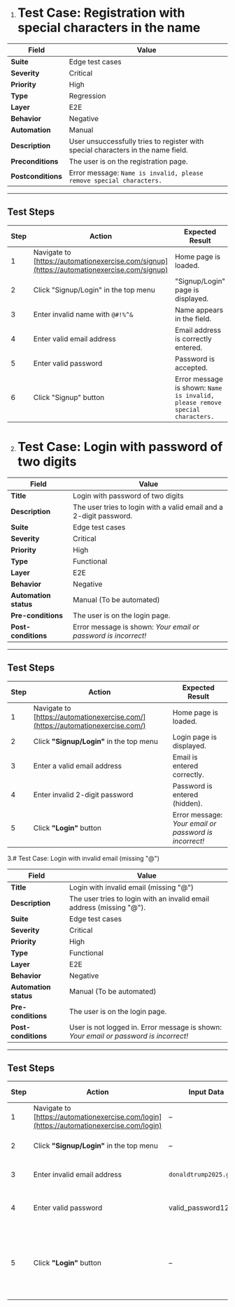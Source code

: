 1. # Test Case: Registration with special characters in the name

| Field            | Value                                                                 |
|------------------|-----------------------------------------------------------------------|
| **Suite**        | Edge test cases                                                       |
| **Severity**     | Critical                                                              |
| **Priority**     | High                                                                  |
| **Type**         | Regression                                                            |
| **Layer**        | E2E                                                                   |
| **Behavior**     | Negative                                                              |
| **Automation**   | Manual                                                                |
| **Description**  | User unsuccessfully tries to register with special characters in the name field. |
| **Preconditions**| The user is on the registration page.                                 |
| **Postconditions** | Error message: `Name is invalid, please remove special characters.` |

---

## Test Steps

| Step | Action | Expected Result |
|------|--------|-----------------|
| 1 | Navigate to [https://automationexercise.com/signup](https://automationexercise.com/signup) | Home page is loaded. |
| 2 | Click "Signup/Login" in the top menu | "Signup/Login" page is displayed. |
| 3 | Enter invalid name with `@#!%^&` | Name appears in the field. |
| 4 | Enter valid email address | Email address is correctly entered. |
| 5 | Enter valid password | Password is accepted. |
| 6 | Click "Signup" button | Error message is shown: `Name is invalid, please remove special characters.` |






2. # Test Case: Login with password of two digits

| **Field**          | **Value**                                                                 |
|---------------------|---------------------------------------------------------------------------|
| **Title**           | Login with password of two digits                                         |
| **Description**     | The user tries to login with a valid email and a 2-digit password.        |
| **Suite**           | Edge test cases                                                           |
| **Severity**        | Critical                                                                  |
| **Priority**        | High                                                                      |
| **Type**            | Functional                                                               |
| **Layer**           | E2E                                                                       |
| **Behavior**        | Negative                                                                  |
| **Automation status** | Manual (To be automated)                                                 |
| **Pre-conditions**  | The user is on the login page.                                            |
| **Post-conditions** | Error message is shown: *Your email or password is incorrect!*            |

---

## Test Steps

| **Step** | **Action**                                      | **Expected Result**                                |
|----------|-------------------------------------------------|---------------------------------------------------|
| 1        | Navigate to [https://automationexercise.com/](https://automationexercise.com/) | Home page is loaded.                              |
| 2        | Click **"Signup/Login"** in the top menu        | Login page is displayed.                          |
| 3        | Enter a valid email address                     | Email is entered correctly.                       |
| 4        | Enter invalid 2-digit password                  | Password is entered (hidden).                     |
| 5        | Click **"Login"** button                        | Error message: *Your email or password is incorrect!* |






3.# Test Case: Login with invalid email (missing "@")

| **Field**          | **Value**                                                                 |
|---------------------|---------------------------------------------------------------------------|
| **Title**           | Login with invalid email (missing "@")                                    |
| **Description**     | The user tries to login with an invalid email address (missing "@").      |
| **Suite**           | Edge test cases                                                           |
| **Severity**        | Critical                                                                  |
| **Priority**        | High                                                                      |
| **Type**            | Functional                                                               |
| **Layer**           | E2E                                                                       |
| **Behavior**        | Negative                                                                  |
| **Automation status** | Manual (To be automated)                                                 |
| **Pre-conditions**  | The user is on the login page.                                            |
| **Post-conditions** | User is not logged in. Error message is shown: *Your email or password is incorrect!* |

---

## Test Steps

| **Step** | **Action**                                   | **Input Data**         | **Expected Result**                                |
|----------|-----------------------------------------------|------------------------|---------------------------------------------------|
| 1        | Navigate to [https://automationexercise.com/login](https://automationexercise.com/login) | –                      | Home page is loaded.                              |
| 2        | Click **"Signup/Login"** in the top menu     | –                      | Login page is displayed.                          |
| 3        | Enter invalid email address                  | `donaldtrump2025.gmail` | Email is entered in the field.                    |
| 4        | Enter valid password                         | valid_password123      | Password is entered correctly (hidden).           |
| 5        | Click **"Login"** button                     | –                      | Error message is shown: *Your email or password is incorrect!* |


